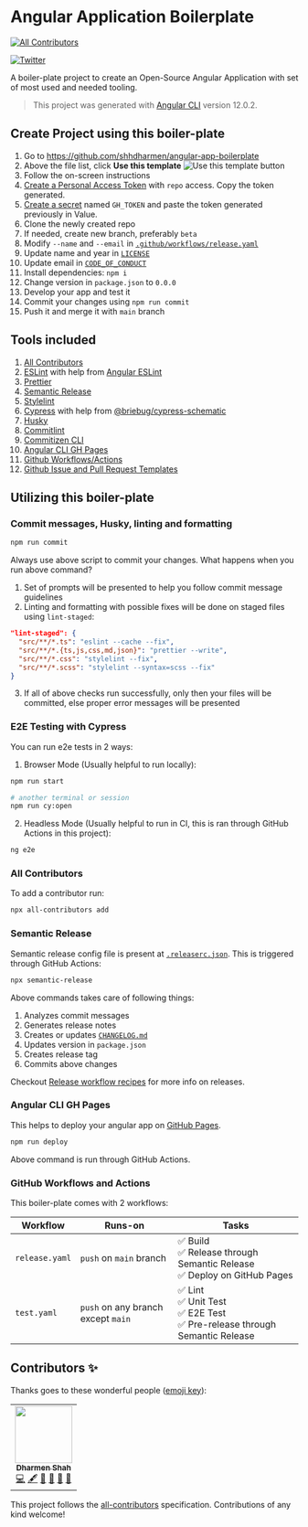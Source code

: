 # Angular Application Boilerplate

<!-- ALL-CONTRIBUTORS-BADGE:START - Do not remove or modify this section -->

[![All Contributors](https://img.shields.io/badge/all_contributors-1-orange.svg?style=flat-square)](#contributors-)

<!-- ALL-CONTRIBUTORS-BADGE:END -->

[![Twitter](https://img.shields.io/twitter/url?style=social&url=https%3A%2F%2Fgithub.com%2Fshhdharmen%2Fangular-app-boilerplate)](https://twitter.com/intent/tweet?&url=https%3A%2F%2Fgithub.com%2Fshhdharmen%2Fangular-app-boilerplate&via=shhdharmen&text=A%20boiler-plate%20project%20to%20create%20an%20Open-Source%20@angular%20Application%20with%20set%20of%20most%20used%20and%20needed%20tooling.&hashtags=angular)

A boiler-plate project to create an Open-Source Angular Application with set of most used and needed tooling.

> This project was generated with [Angular CLI](https://github.com/angular/angular-cli) version 12.0.2.

## Create Project using this boiler-plate

1. Go to <https://github.com/shhdharmen/angular-app-boilerplate>
2. Above the file list, click **Use this template**
  ![Use this template button](https://docs.github.com/assets/images/help/repository/use-this-template-button.png)
3. Follow the on-screen instructions
4. [Create a Personal Access Token](https://docs.github.com/en/github/authenticating-to-github/keeping-your-account-and-data-secure/creating-a-personal-access-token) with `repo` access. Copy the token generated.
5. [Create a secret](https://docs.github.com/en/actions/reference/encrypted-secrets#creating-encrypted-secrets-for-a-repository) named `GH_TOKEN` and paste the token generated previously in Value.
6. Clone the newly created repo
7. If needed, create new branch, preferably `beta`
8. Modify `--name` and `--email` in [`.github/workflows/release.yaml`](./.github/workflows/release.yaml)
9. Update name and year in [`LICENSE`](./LICENSE)
10. Update email in [`CODE_OF_CONDUCT`](./CODE_OF_CONDUCT.md)
11. Install dependencies: `npm i`
12. Change version in `package.json` to `0.0.0`
13. Develop your app and test it
14. Commit your changes using `npm run commit`
15. Push it and merge it with `main` branch

## Tools included

1. [All Contributors](https://allcontributors.org/docs/en/cli/installation)
2. [ESLint](https://eslint.org/) with help from [Angular ESLint](https://github.com/angular-eslint/angular-eslint)
3. [Prettier](https://prettier.io/)
4. [Semantic Release](https://semantic-release.gitbook.io/)
5. [Stylelint](https://stylelint.io/)
6. [Cypress](cypress.io) with help from [@briebug/cypress-schematic](https://github.com/briebug/cypress-schematic)
7. [Husky](https://typicode.github.io/husky)
8. [Commitlint](http://commitlint.js.org/)
9. [Commitizen CLI](http://commitizen.github.io/cz-cli/)
10. [Angular CLI GH Pages](https://github.com/angular-schule/angular-cli-ghpages/#readme)
11. [Github Workflows/Actions](https://github.com/features/actions)
12. [Github Issue and Pull Request Templates](./.github)

## Utilizing this boiler-plate

### Commit messages, Husky, linting and formatting

```bash
npm run commit
```

Always use above script to commit your changes. What happens when you run above command?

1. Set of prompts will be presented to help you follow commit message guidelines
2. Linting and formatting with possible fixes will be done on staged files using `lint-staged`:
  ```json
  "lint-staged": {
    "src/**/*.ts": "eslint --cache --fix",
    "src/**/*.{ts,js,css,md,json}": "prettier --write",
    "src/**/*.css": "stylelint --fix",
    "src/**/*.scss": "stylelint --syntax=scss --fix"
  }
  ```
3. If all of above checks run successfully, only then your files will be committed, else proper error messages will be presented

### E2E Testing with Cypress

You can run e2e tests in 2 ways:

1. Browser Mode (Usually helpful to run locally):
  ```bash
  npm run start
  
  # another terminal or session
  npm run cy:open
  ```
2. Headless Mode (Usually helpful to run in CI, this is ran through GitHub Actions in this project):
  ```bash
  ng e2e
  ```

### All Contributors

To add a contributor run:

```bash
npx all-contributors add
```

### Semantic Release

Semantic release config file is present at [`.releaserc.json`](./.releaserc.json). This is triggered through GitHub Actions:

```bash
npx semantic-release
```

Above commands takes care of following things:

1. Analyzes commit messages
2. Generates release notes
3. Creates or updates [`CHANGELOG.md`](./CHANGELOG.md)
4. Updates version in `package.json`
5. Creates release tag
6. Commits above changes

Checkout [Release workflow recipes](https://semantic-release.gitbook.io/semantic-release/recipes/recipes#release-workflow) for more info on releases.

### Angular CLI GH Pages

This helps to deploy your angular app on [GitHub Pages](https://pages.github.com/).

```bash
npm run deploy
```

Above command is run through GitHub Actions.

### GitHub Workflows and Actions

This boiler-plate comes with 2 workflows:

| Workflow | Runs-on | Tasks |
| - | - | - |
| `release.yaml` | `push` on `main` branch | ✅ Build<br>✅ Release through Semantic Release<br>✅ Deploy on GitHub Pages |
| `test.yaml` | `push` on any branch except `main` | ✅ Lint<br>✅ Unit Test<br>✅ E2E Test<br>✅ Pre-release through Semantic Release |

## Contributors ✨

Thanks goes to these wonderful people ([emoji key](https://allcontributors.org/docs/en/emoji-key)):

<!-- ALL-CONTRIBUTORS-LIST:START - Do not remove or modify this section -->
<!-- prettier-ignore-start -->
<!-- markdownlint-disable -->
<table>
  <tr>
    <td align="center"><a href="https://github.com/shhdharmen"><img src="https://avatars.githubusercontent.com/u/6831283?v=4?s=100" width="100px;" alt=""/><br /><sub><b>Dharmen Shah</b></sub></a><br /><a href="https://github.com/shhdharmen/material-components-theme-generator/commits?author=shhdharmen" title="Code">💻</a> <a href="#content-shhdharmen" title="Content">🖋</a> <a href="#design-shhdharmen" title="Design">🎨</a> <a href="https://github.com/shhdharmen/material-components-theme-generator/commits?author=shhdharmen" title="Documentation">📖</a> <a href="#ideas-shhdharmen" title="Ideas, Planning, & Feedback">🤔</a> <a href="#maintenance-shhdharmen" title="Maintenance">🚧</a></td>
  </tr>
</table>

<!-- markdownlint-restore -->
<!-- prettier-ignore-end -->

<!-- ALL-CONTRIBUTORS-LIST:END -->

This project follows the [all-contributors](https://github.com/all-contributors/all-contributors) specification. Contributions of any kind welcome!
